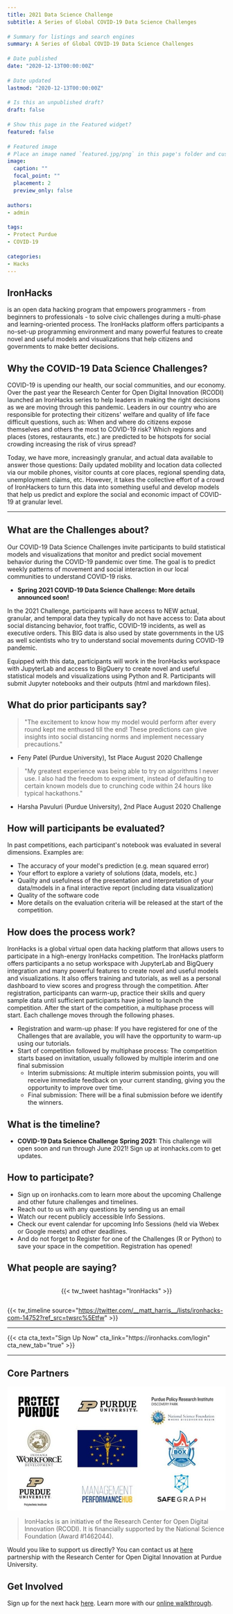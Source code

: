 ```yaml
---
title: 2021 Data Science Challenge
subtitle: A Series of Global COVID-19 Data Science Challenges

# Summary for listings and search engines
summary: A Series of Global COVID-19 Data Science Challenges

# Date published
date: "2020-12-13T00:00:00Z"

# Date updated
lastmod: "2020-12-13T00:00:00Z"

# Is this an unpublished draft?
draft: false

# Show this page in the Featured widget?
featured: false

# Featured image
# Place an image named `featured.jpg/png` in this page's folder and customize its options here.
image:
  caption: ""
  focal_point: ""
  placement: 2
  preview_only: false

authors:
- admin

tags:
- Protect Purdue
- COVID-19

categories:
- Hacks
---
```


## IronHacks
is an open data hacking program that empowers programmers - from beginners to professionals - to solve civic challenges during a multi-phase and learning-oriented process. The IronHacks platform offers participants a no-set-up programming environment and many powerful features to create novel and useful models and visualizations that help citizens and governments to make better decisions.

## Why the COVID-19 Data Science Challenges?

COVID-19 is upending our health, our social communities, and our economy. Over the past year the Research Center for Open Digital Innovation (RCODI) launched an IronHacks series to help leaders in making the right decisions as we are moving through this pandemic. Leaders in our country who are responsible for protecting their citizens' welfare and quality of life face difficult questions, such as: When and where do citizens expose themselves and others the most to COVID-19 risk? Which regions and places (stores, restaurants, etc.) are predicted to be hotspots for social crowding increasing the risk of virus spread?

Today, we have more, increasingly granular, and actual data available to answer those questions: Daily updated mobility and location data collected via our mobile phones, visitor counts at core places, regional spending data, unemployment claims, etc. However, it takes the collective effort of a crowd of IronHackers to turn this data into something useful and develop models that help us predict and explore the social and economic impact of COVID-19 at granular level.

---

## What are the Challenges about?

Our COVID-19 Data Science Challenges invite participants to build statistical models and visualizations that monitor and predict social movement behavior during the COVID-19 pandemic over time. The goal is to predict weekly patterns of movement and social interaction in our local communities to understand COVID-19 risks.

- **Spring 2021 COVID-19 Data Science Challenge: More details announced soon!**

In the 2021 Challenge, participants will have access to NEW actual, granular, and temporal data they typically do not have access to: Data about social distancing behavior, foot traffic, COVID-19 incidents, as well as executive orders. This BIG data is also used by state governments in the US as well scientists who try to understand social movements during COVID-19 pandemic.

Equipped with this data, participants will work in the IronHacks workspace with JupyterLab and access to BigQuery to create novel and useful statistical models and visualizations using Python and R. Participants will submit Jupyter notebooks and their outputs (html and markdown files).

## What do prior participants say?

> "The excitement to know how my model would perform after every round kept me enthused till the end! These predictions can give insights into social distancing norms and implement necessary precautions."

- Feny Patel (Purdue University), 1st Place August 2020 Challenge

> "My greatest experience was being able to try on algorithms I never use. I also had the freedom to experiment, instead of defaulting to certain known models due to crunching code within 24 hours like typical hackathons."

- Harsha Pavuluri (Purdue University), 2nd Place August 2020 Challenge


## How will participants be evaluated?

In past competitions, each participant's notebook was evaluated in several dimensions. Examples are:

- The accuracy of your model's prediction (e.g. mean squared error)
- Your effort to explore a variety of solutions (data, models, etc.)
- Quality and usefulness of the presentation and interpretation of your data/models in a final interactive report (including data visualization)
- Quality of the software code
- More details on the evaluation criteria will be released at the start of the competition.

## How does the process work?

IronHacks is a global virtual open data hacking platform that allows users to participate in a high-energy IronHacks competition. The IronHacks platform offers participants a no setup workspace with JupyterLab and BigQuery integration and many powerful features to create novel and useful models and visualizations. It also offers training and tutorials, as well as a personal dashboard to view scores and progress through the competition. After registration, participants can warm-up, practice their skills and query sample data until sufficient participants have joined to launch the competition. After the start of the competition, a multiphase process will start. Each challenge moves through the following phases.

- Registration and warm-up phase: If you have registered for one of the Challenges that are available, you will have the opportunity to warm-up using our tutorials.
- Start of competition followed by multiphase process: The competition starts based on invitation, usually followed by multiple interim and one final submission
  - Interim submissions: At multiple interim submission points, you will receive immediate feedback on your current standing, giving you the opportunity to improve over time.
  - Final submission: There will be a final submission before we identify the winners.


## What is the timeline?

- **COVID-19 Data Science Challenge Spring 2021:** This challenge will open soon and run through June 2021! Sign up at ironhacks.com to get updates.

## How to participate?

- Sign up on ironhacks.com to learn more about the upcoming Challenge and other future challenges and timelines.
- Reach out to us with any questions by sending us an email
- Watch our recent publicly accessible Info Sessions.
- Check our event calendar for upcoming Info Sessions (held via Webex or Google meets) and other deadlines.
- And do not forget to Register for one of the Challenges (R or Python) to save your space in the competition. Registration has opened!

## What people are saying?

<div style="display:flex; justify-content: center; padding: 1em 0">
  {{< tw_tweet hashtag="IronHacks" >}}
</div>

{{< tw_timeline source="https://twitter.com/__matt_harris__/lists/ironhacks-com-14752?ref_src=twsrc%5Etfw" >}}

---

<div class="center">
  {{< cta cta_text="Sign Up Now" cta_link="https://ironhacks.com/login" cta_new_tab="true" >}}
</div>

---

## Core Partners

![](./ironhacks-partners-2020.jpg)

> IronHacks is an initiative of the Research Center for Open Digital Innovation (RCODI).
  It is financially supported by the National Science Foundation (Award #1462044).

Would you like to support us directly? You can contact us at [here](mailto:c562462b.groups.purdue.edu@amer.teams.ms) partnership with the Research Center for Open Digital Innovation at Purdue University.

## Get Involved
Sign up for the next hack [here](https://ironhacks.com).
Learn more with our [online walkthrough](https://www.youtube.com/watch?v=8YLLXMhtTB4).
